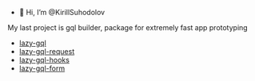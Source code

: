 - 👋 Hi, I’m @KirillSuhodolov

My last project is gql builder, package for extremely fast app prototyping

- [lazy-gql](https://github.com/KirillSuhodolov/lazy-gql)
- [lazy-gql-request](https://github.com/KirillSuhodolov/lazy-gql-request)
- [lazy-gql-hooks](https://github.com/KirillSuhodolov/lazy-gql-hooks)
- [lazy-gql-form](https://github.com/KirillSuhodolov/lazy-gql-form)
